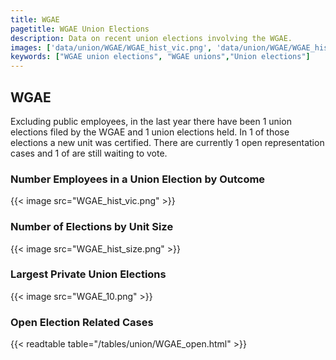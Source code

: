 ```yaml
---
title: WGAE
pagetitle: WGAE Union Elections
description: Data on recent union elections involving the WGAE.
images: ['data/union/WGAE/WGAE_hist_vic.png', 'data/union/WGAE/WGAE_hist_size.png', 'data/union/WGAE/WGAE_10.png']
keywords: ["WGAE union elections", "WGAE unions","Union elections"]
---
```

##  WGAE

Excluding public employees, in the last year there have been 1 union elections filed by the WGAE and 1 union elections held. In 1 of those elections a new unit was certified. There are currently 1 open representation cases and 1 of are still waiting to vote.

### Number Employees in a Union Election by Outcome
{{< image src="WGAE_hist_vic.png" >}}

### Number of Elections by Unit Size
{{< image src="WGAE_hist_size.png" >}}

### Largest Private Union Elections
{{< image src="WGAE_10.png" >}}

### Open Election Related Cases
{{< readtable table="/tables/union/WGAE_open.html" >}}

